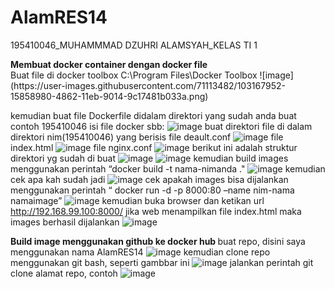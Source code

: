 # AlamRES14
195410046_MUHAMMMAD DZUHRI ALAMSYAH_KELAS TI 1<br>
<p><b>Membuat docker container dengan docker file</b>
<br>
Buat file di docker toolbox C:\Program Files\Docker Toolbox
![image](https://user-images.githubusercontent.com/71113482/103167952-15858980-4862-11eb-9014-9c17481b033a.png)

kemudian buat file Dockerfile didalam direktori yang sudah anda buat contoh 195410046 isi file docker sbb:
![image](https://user-images.githubusercontent.com/71113482/103167287-8de94c00-485c-11eb-8ab8-40817527fee7.png)
buat direktori file di dalam direktori nim(195410046) yang berisis
file deault.conf
  ![image](https://user-images.githubusercontent.com/71113482/103167405-8d9d8080-485d-11eb-98f6-636704593359.png)
file index.html
![image](https://user-images.githubusercontent.com/71113482/103167474-f1c04480-485d-11eb-9fcc-c3fc1e040f92.png)
file nginx.conf
![image](https://user-images.githubusercontent.com/71113482/103167518-4237a200-485e-11eb-9069-d7cbdd45ac6a.png)
berikut ini adalah struktur direktori yg sudah di buat
![image](https://user-images.githubusercontent.com/71113482/103167545-7317d700-485e-11eb-910e-ae20a4adccbb.png)
![image](https://user-images.githubusercontent.com/71113482/103167553-80cd5c80-485e-11eb-8afb-dff3489ac276.png)
kemudian build images  menggunakan perintah “docker build -t nama-nimanda ."
![image](https://user-images.githubusercontent.com/71113482/103167591-e883a780-485e-11eb-96d5-03c1d827bb59.png)
kemudian cek apa kah sudah jadi
![image](https://user-images.githubusercontent.com/71113482/103167608-1ec12700-485f-11eb-840c-8a1194c80ecf.png)
cek apakah images bisa dijalankan menggunakan perintah “ docker run -d -p 8000:80 –name nim-nama namaimage”
![image](https://user-images.githubusercontent.com/71113482/103167623-4adca800-485f-11eb-9e5d-bcfb398df5a7.png)
kemudian buka browser dan ketikan url http://192.168.99.100:8000/ jika web menampilkan file index.html maka images berhasil dijalankan
![image](https://user-images.githubusercontent.com/71113482/103167648-82e3eb00-485f-11eb-9135-aa54e176318d.png)

<b>Build image menggunakan github ke docker hub </b>
buat repo, disini saya menggunakan nama AlamRES14
![image](https://user-images.githubusercontent.com/71113482/103167704-11586c80-4860-11eb-97cd-ed45dbac8baa.png)
kemudian clone repo menggunakan git bash, seperti gambbar ini
![image](https://user-images.githubusercontent.com/71113482/103167715-3351ef00-4860-11eb-980f-9c1898328c47.png)
jalankan perintah git clone alamat repo, contoh 
![image](https://user-images.githubusercontent.com/71113482/103167741-52508100-4860-11eb-8a96-19b74af7a1ef.png)
</p>
